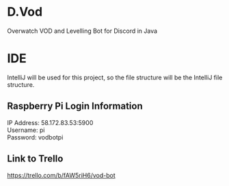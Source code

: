 # D.Vod
Overwatch VOD and Levelling Bot for Discord in Java

# IDE
IntelliJ will be used for this project, so the file structure will be the IntelliJ file structure.

## Raspberry Pi Login Information
IP Address: 58.172.83.53:5900  
Username: pi  
Password: vodbotpi  

## Link to Trello
https://trello.com/b/fAW5riH6/vod-bot
